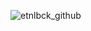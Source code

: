 ![etnlbck_github](https://github.com/etnlbck/etnlbck/assets/386143/ac96e7b8-76e1-46a6-b301-c5f691bf7b8e)
